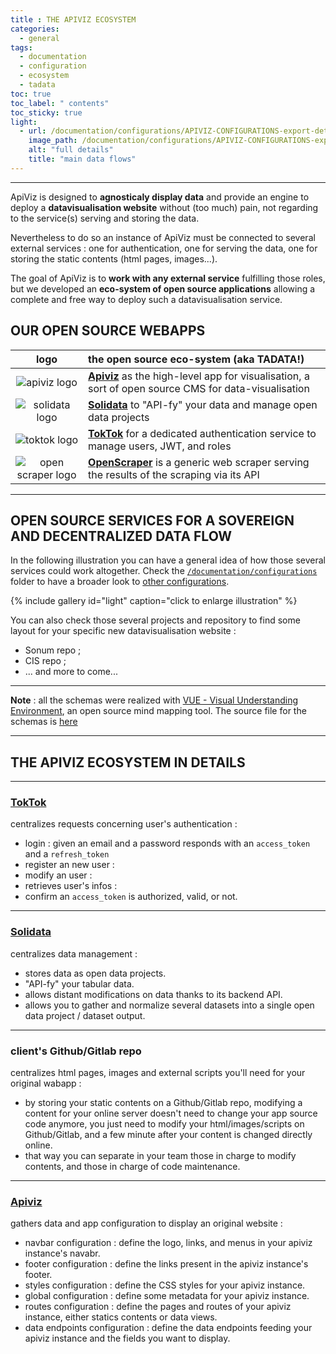 ```yaml
---
title : THE APIVIZ ECOSYSTEM
categories:
  - general
tags:
  - documentation
  - configuration
  - ecosystem
  - tadata
toc: true
toc_label: " contents"
toc_sticky: true
light:
  - url: /documentation/configurations/APIVIZ-CONFIGURATIONS-export-details-light.jpg
    image_path: /documentation/configurations/APIVIZ-CONFIGURATIONS-export-details-light.jpg
    alt: "full details"
    title: "main data flows"
---
```


-----
ApiViz is designed to **agnosticaly display data** and provide an engine to deploy a **datavisualisation website** without (too much) pain, not regarding to the service(s) serving and storing the data. 

Nevertheless to do so an instance of ApiViz must be connected to several external services : one for authentication, one for serving the data, one for storing the static contents (html pages, images...).

The goal of ApiViz is to **work with any external service** fulfilling those roles, but we developed an **eco-system of open source applications** allowing a complete and free way to deploy such a datavisualisation service. 

## OUR OPEN SOURCE WEBAPPS


| logo | the open source eco-system (aka TADATA!) |
|    :----:   |          :--- |
| <img src="https://github.com/co-demos/apiviz-frontend/blob/master/static/logos/logo_apiviz_15.png" alt="apiviz logo"/> | **[Apiviz](https://github.com/co-demos/ApiViz)** as the high-level app for visualisation, a sort of open source CMS for data-visualisation   |
| <img src="https://github.com/co-demos/apiviz-frontend/blob/master/static/logos/logo_solidata.png" alt="solidata logo" /> | **[Solidata](https://github.com/entrepreneur-interet-general/solidata_frontend)** to "API-fy" your data and manage open data projects |
| <img src="https://github.com/co-demos/apiviz-frontend/blob/master/static/logos/logo_auth_microservice.png" alt="toktok logo"/> | **[TokTok](https://github.com/co-demos/toktok)** for a dedicated authentication service to manage users, JWT, and roles  |
| <img src="https://github.com/co-demos/apiviz-frontend/blob/master/static/logos/logo_openscraper_01.png" alt="open scraper logo"/> | **[OpenScraper](https://github.com/entrepreneur-interet-general/OpenScraper)** is a generic web scraper serving the results of the scraping via its API  |

-----

## OPEN SOURCE SERVICES FOR A SOVEREIGN AND DECENTRALIZED DATA FLOW

In the following illustration you can have a general idea of how those several services could work altogether. Check the [`/documentation/configurations`](https://github.com/co-demos/apiviz-frontend/blob/master/documentation/configurations) folder to have a broader look to [other configurations](https://github.com/co-demos/apiviz-frontend/blob/master/documentation/configurations/DATA_WORKFLOW-full.pdf).



{% include gallery id="light" caption="click to enlarge illustration" %}



You can also check those several projects and repository to find some layout for your specific new datavisualisation website : 
- Sonum repo ;
- CIS repo ;
- ... and more to come... 

------

**Note** : all the schemas were realized with [VUE - Visual Understanding Environment](https://vue.tufts.edu/index.cfm), an open source mind mapping tool. The source file for the schemas is [here](https://github.com/co-demos/apiviz-frontend/tree/master/documentation)


-----

## THE APIVIZ ECOSYSTEM IN DETAILS



----

### [TokTok](https://github.com/co-demos/toktok)

centralizes requests concerning user's authentication : 

  - login : given an email and a password responds with an `access_token` and a `refresh_token`
  - register an new user : 
  - modify an user :  
  - retrieves user's infos : 
  - confirm an `access_token` is authorized, valid, or not.


----

### [Solidata](https://github.com/entrepreneur-interet-general/solidata_frontend)

centralizes data management : 

  - stores data as open data projects.
  - "API-fy" your tabular data. 
  - allows distant modifications on data thanks to its backend API.
  - allows you to gather and normalize several datasets into a single open data project / dataset output.

----

### client's Github/Gitlab repo

centralizes html pages, images and external scripts you'll need for your original wabapp : 

  - by storing your static contents on a Github/Gitlab repo, modifying a content for your online server doesn't need to change your app source code anymore, you just need to modify your html/images/scripts on Github/Gitlab, and a few minute after your content is changed directly online.
  - that way you can separate in your team those in charge to modify contents, and those in charge of code maintenance.

----

### [Apiviz](https://github.com/co-demos/ApiViz)

gathers data and app configuration to display an original website : 

  - navbar configuration : define the logo, links, and menus in your apiviz instance's navabr. 
  - footer configuration : define the links present in the apiviz instance's footer.
  - styles configuration : define the CSS styles for your apiviz instance.
  - global configuration : define some metadata for your apiviz instance.
  - routes configuration : define the pages and routes of your apiviz instance, either statics contents or data views.
  - data endpoints configuration : define the data endpoints feeding your apiviz instance and the fields you want to display.